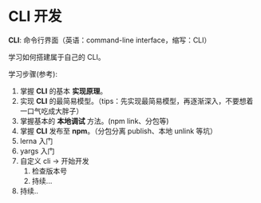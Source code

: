 # CLI 开发

**CLI**: 命令行界面（英语：command-line interface，缩写：CLI）

学习如何搭建属于自己的 CLI。

学习步骤(参考):

1. 掌握 **CLI** 的基本 **实现原理**。
2. 实现 **CLI** 的最简易模型。（tips：先实现最简易模型，再逐渐深入，不要想着一口气吃成大胖子）
3. 掌握基本的 **本地调试** 方法。(npm link、分包等)
4. 掌握 **CLI** 发布至 **npm**。（分包分离 publish、本地 unlink 等坑）
5. lerna 入门
6. yargs 入门
7. 自定义 cli -> 开始开发
   1. 检查版本号
   2. 持续...
8. 持续..

